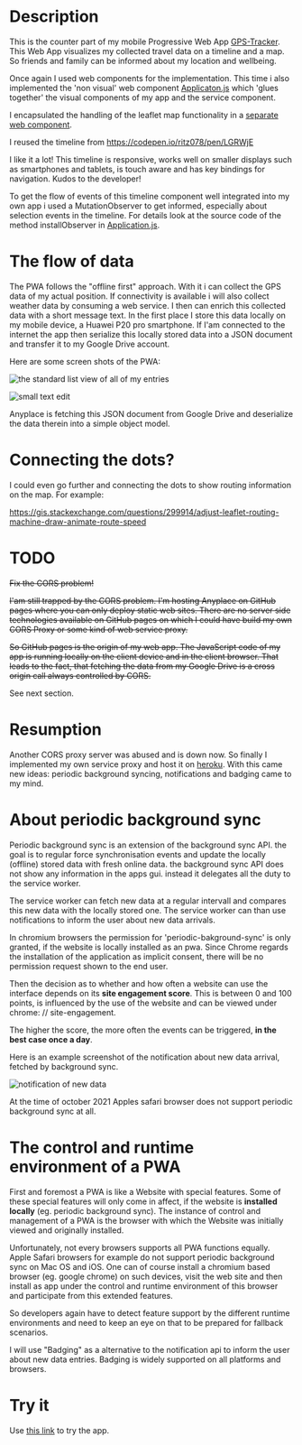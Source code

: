 
# Description

This is the counter part of my mobile Progressive Web App [GPS-Tracker](https://github.com/s01042/SimpleWebComponent).
This Web App visualizes my collected travel data on a timeline and a map. So friends and family can be informed about my location and wellbeing.

Once again I used web components for the implementation. This time i also implemented the 'non visual' web component [Applicaton.js](./components/Application.js) which 'glues together' the visual components of my app and the service component.

I encapsulated the handling of the leaflet map functionality in a [separate web component](./components/LeafletMapController.js). 

I reused the timeline from https://codepen.io/ritz078/pen/LGRWjE

I like it a lot! This timeline is responsive, works well on smaller displays such as smartphones and tablets, is touch aware and has key bindings for navigation. Kudos to the developer!

To get the flow of events of this timeline component well integrated into my own app i used a MutationObserver to get informed, especially about selection events in the timeline. For details look at the source code of the method installObserver in [Application.js](./components/Application.js).

# The flow of data

The PWA follows the "offline first" approach. With it i can collect the GPS data of my actual position. If connectivity is available i will also collect weather data by consuming a web service. I then can enrich this collected data with a short message text. In the first place I store this data locally on my mobile device, a Huawei P20 pro smartphone. If I'am connected to the internet the app then serialize this locally stored data into a JSON document and transfer it to my Google Drive account. 

Here are some screen shots of the PWA:

![the standard list view of all of my entries](./images/menu_open.jpg)

![small text edit](./images/small_text_edit.jpg)


Anyplace is fetching this JSON document from Google Drive and deserialize the data therein into a simple object model. 


# Connecting the dots?

I could even go further and connecting the dots to show routing information on the map. For example:

https://gis.stackexchange.com/questions/299914/adjust-leaflet-routing-machine-draw-animate-route-speed

# TODO

~~Fix the CORS problem!~~

~~I'am still trapped by the CORS problem. I'm hosting Anyplace on GitHub pages where you can only deploy static web sites. There are no server side technologies available on GitHub pages on which I could have build my own CORS Proxy or some kind of web service proxy.~~

~~So GitHub pages is the origin of my web app. The JavaScript code of my app is running locally on the client device and in the client browser. That leads to the fact, that fetching the data from my Google Drive is a cross origin call always controlled by CORS.~~

See next section.

# Resumption

Another CORS proxy server was abused and is down now. So finally I implemented my own service proxy and host it on [heroku](https://www.heroku.com). With this came new ideas: periodic background syncing, notifications and badging came to my mind. 

# <a name="apbs"></a>About periodic background sync

Periodic background sync is an extension of the background sync API. the goal is to regular force synchronisation events and update the locally (offline) stored data with fresh online data. the background sync API does not show any information in the apps gui. instead it delegates all the duty to the service worker.

The service worker can fetch new data at a regular intervall and compares this new data with the locally stored one. The service worker can than use notifications to inform the user about new data arrivals. 

In chromium browsers the permission for 'periodic-bakground-sync' is only granted, if the website is locally installed as an pwa. Since Chrome regards the installation of the application as implicit consent, there will be no permission request shown to the end user. 

Then the decision as to whether and how often a website can use the interface depends on its **site engagement score**. This is between 0 and 100 points, is influenced by the use of the website and can be viewed under chrome: // site-engagement.

The higher the score, the more often the events can be triggered, **in the best case once a day**.

Here is an example screenshot of the notification about new data arrival, fetched by background sync.

![notification of new data](./images/Anyplace_Notification.png)

At the time of october 2021 Apples safari browser does not support periodic background sync at all. 

# The control and runtime environment of a PWA

First and foremost a PWA is like a Website with special features. Some of these special features will only come in affect, if the website is **installed locally** (eg. periodic background sync). The instance of control and management of a PWA is the browser with which the Website was initially viewed and originally installed. 

Unfortunately, not every browsers supports all PWA functions equally. Apple Safari browsers for example do not support periodic background sync on Mac OS and iOS. One can of course install a chromium based browser (eg. google chrome) on such devices, visit the web site and then install as app under the control and runtime environment of this browser and participate from this extended features. 

So developers again have to detect feature support by the different runtime environments and need to keep an eye on that to be prepared for fallback scenarios.

I will use "Badging" as a alternative to the notification api to inform the user about new data entries. Badging is widely supported on all platforms and browsers.

# Try it

Use [this link](https://s01042.github.io/Anyplace/) to try the app.